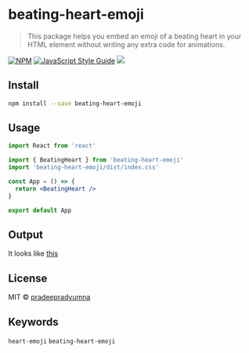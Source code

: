 # beating-heart-emoji

> This package helps you embed an emoji of a beating heart in your HTML element without writing any extra code for animations.

[![NPM](https://img.shields.io/npm/v/beating-heart-emoji.svg)](https://www.npmjs.com/package/beating-heart-emoji) [![JavaScript Style Guide](https://img.shields.io/badge/code_style-standard-brightgreen.svg)](https://standardjs.com) ![](https://komarev.com/ghpvc/?username=pradeepradyumna&style=flat-square)

## Install

```bash
npm install --save beating-heart-emoji
```

## Usage

```jsx
import React from 'react'

import { BeatingHeart } from 'beating-heart-emoji'
import 'beating-heart-emoji/dist/index.css'

const App = () => {
  return <BeatingHeart />
}

export default App
```

## Output

It looks like [this](https://gistcdn.githack.com/pradeepradyumna/f26c83e285ae28d83722e5e0be1b780f/raw/87783365c799039f72cc38c861c61e5eb44010ae/BeatingHeart.html)

## License

MIT © [pradeepradyumna](https://github.com/pradeepradyumna)

## Keywords

`heart-emoji` `beating-heart-emoji`
